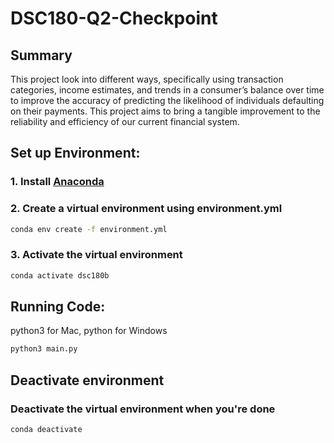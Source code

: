 # DSC180-Q2-Checkpoint

## Summary

This project look into different ways, specifically using transaction categories,
income estimates, and trends in a consumer’s balance over time to improve the accuracy
of predicting the likelihood of individuals defaulting on their payments. This project aims
to bring a tangible improvement to the reliability and efficiency of our current financial
system.

## Set up Environment: 
### 1. Install [Anaconda](https://www.anaconda.com/products/individual)

### 2. Create a virtual environment using environment.yml
  ```sh
  conda env create -f environment.yml
  ```
### 3. Activate the virtual environment
  ```sh
  conda activate dsc180b
  ```

## Running Code:
python3 for Mac,
python for Windows

  ```sh
  python3 main.py
  ```

## Deactivate environment
### Deactivate the virtual environment when you're done
  ```sh 
  conda deactivate
  ```
    
